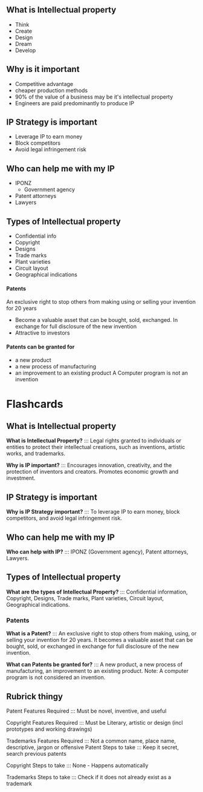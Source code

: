## What is Intellectual property
- Think
- Create
- Design
- Dream
- Develop
## Why is it important
- Competitive advantage
- cheaper production methods
- 90% of the value of a business may be it's intellectual property
- Engineers are paid predominantly to produce IP


## IP Strategy is important
- Leverage IP to earn money
- Block competitors
- Avoid legal infringement risk
## Who can help me with my IP
- IPONZ
	- Government agency
- Patent attorneys
- Lawyers

## Types of Intellectual property

- Confidential info
- Copyright
- Designs
- Trade marks
- Plant varieties
- Circuit layout
- Geographical indications
#### Patents
An exclusive right to stop others from making using or selling your invention for 20 years
- Become a valuable asset that can be bought, sold, exchanged.
In exchange for full disclosure of the new invention 
- Attractive to investors
#### Patents can be granted for
- a new product
- a new process of manufacturing
- an improvement to an existing product
A Computer program is not an invention

# Flashcards

## What is Intellectual property

**What is Intellectual Property?** ::: Legal rights granted to individuals or entities to protect their intellectual creations, such as inventions, artistic works, and trademarks.
<!--SR:!2023-09-11,1,230!2023-09-14,4,270-->

**Why is IP important?** ::: Encourages innovation, creativity, and the protection of inventors and creators. Promotes economic growth and investment.

## IP Strategy is important

**Why is IP Strategy important?** ::: To leverage IP to earn money, block competitors, and avoid legal infringement risk.
<!--SR:!2023-09-11,1,230-->

## Who can help me with my IP

**Who can help with IP?** ::: IPONZ (Government agency), Patent attorneys, Lawyers.
<!--SR:!2023-09-11,1,230!2023-09-13,3,250-->

## Types of Intellectual property

**What are the types of Intellectual Property?** ::: Confidential information, Copyright, Designs, Trade marks, Plant varieties, Circuit layout, Geographical indications.
<!--SR:!2023-09-11,1,230-->

### Patents

**What is a Patent?** ::: An exclusive right to stop others from making, using, or selling your invention for 20 years. It becomes a valuable asset that can be bought, sold, or exchanged in exchange for full disclosure of the new invention.
<!--SR:!2023-09-11,1,230-->

**What can Patents be granted for?** ::: A new product, a new process of manufacturing, an improvement to an existing product. Note: A computer program is not considered an invention.
<!--SR:!2023-09-11,1,230!2023-09-13,3,250-->

## Rubrick thingy
Patent Features Required ::: Must be novel, inventive, and useful
<!--SR:!2023-09-11,1,230-->
Copyright Features Required ::: Must be Literary, artistic or design (incl prototypes and working drawings)
<!--SR:!2023-09-11,1,230!2023-09-13,3,250-->
Trademarks Features Required ::: Not a common name, place name, descriptive, jargon or offensive
Patent Steps to take ::: Keep it secret, search previous patents
<!--SR:!2023-09-13,3,250-->
Copyright Steps to take ::: None - Happens automatically
<!--SR:!2023-09-14,4,270-->
Trademarks Steps to take ::: Check if it does not already exist as a trademark
<!--SR:!2023-09-13,3,250-->